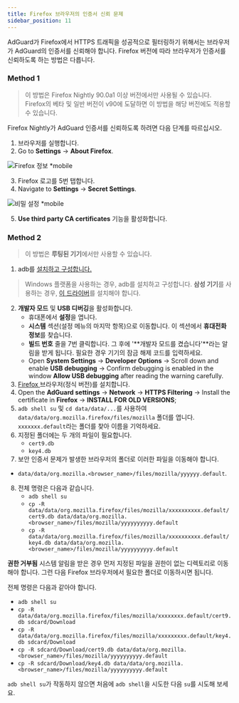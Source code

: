 ```yaml
---
title: Firefox 브라우저의 인증서 신뢰 문제
sidebar_position: 11
---
```


AdGuard가 Firefox에서 HTTPS 트래픽을 성공적으로 필터링하기 위해서는 브라우저가 AdGuard의 인증서를 신뢰해야 합니다. Firefox 버전에 따라 브라우저가 인증서를 신뢰하도록 하는 방법은 다릅니다.

### Method 1

> 이 방법은 Firefox Nightly 90.0a1 이상 버전에서만 사용될 수 있습니다. Firefox의 베타 및 일반 버전이 v90에 도달하면 이 방법을 해당 버전에도 적용할 수 있습니다.

Firefox Nightly가 AdGuard 인증서를 신뢰하도록 하려면 다음 단계를 따르십시오.

1. 브라우저를 실행합니다.
2. Go to **Settings** → **About Firefox**.

![Firefox 정보 *mobile](https://cdn.adtidy.org/content/kb/ad_blocker/android/solving_problems/firefox-certificates/ff_nightly_about_en.jpeg)

3. Firefox 로고를 5번 탭합니다.
4. Navigate to **Settings** → **Secret Settings**.

![비밀 설정 *mobile](https://cdn.adtidy.org/content/kb/ad_blocker/android/solving_problems/firefox-certificates/ff_nightly_secret.jpeg)

5. **Use third party CA certificates** 기능을 활성화합니다.

### Method 2

> 이 방법은 **루팅된 기기**에서만 사용할 수 있습니다.

1. adb를 [설치하고 구성합니다.](https://www.xda-developers.com/install-adb-windows-macos-linux/)
> Windows 플랫폼을 사용하는 경우, adb를 설치하고 구성합니다. **삼성 기기**를 사용하는 경우, [이 드라이버](https://developer.samsung.com/mobile/android-usb-driver.html)를 설치해야 합니다.
2. **개발자 모드** 및 **USB 디버깅**을 활성화합니다.
    - 휴대폰에서 **설정**을 엽니다.
    - **시스템** 섹션(설정 메뉴의 마지막 항목)으로 이동합니다. 이 섹션에서 **휴대전화 정보**를 찾습니다.
    - **빌드 번호** 줄을 7번 클릭합니다. 그 후에 '**개발자 모드를 켰습니다'**라는 알림을 받게 됩니다. 필요한 경우 기기의 잠금 해제 코드를 입력하세요.
    - Open **System Settings** → **Developer Options** → Scroll down and enable **USB debugging** → Confirm debugging is enabled in the window **Allow USB debugging** after reading the warning carefully.
3. [Firefox ](https://www.mozilla.org/en-US/firefox/releases/)브라우저(정식 버전)를 설치합니다.
4. Open the **AdGuard settings** → **Network** → **HTTPS Filtering** → Install the certificate in **Firefox** → **INSTALL FOR OLD VERSIONS**;
5. `adb shell su` 및 `cd data/data/...`를 사용하여 `data/data/org.mozilla.firefox/files/mozilla` 폴더를 엽니다. `xxxxxxx.default`라는 폴더를 찾아 이름을 기억하세요.
6. 지정된 폴더에는 두 개의 파일이 필요합니다.
    - `cert9.db`
    - `key4.db`
7. 보안 인증서 문제가 발생한 브라우저의 폴더로 이러한 파일을 이동해야 합니다.
- `data/data/org.mozilla.<browser_name>/files/mozilla/yyyyyy.default`.
8. 전체 명령은 다음과 같습니다.
    - `adb shell su`
    - `cp -R data/data/org.mozilla.firefox/files/mozilla/xxxxxxxxxx.default/cert9.db data/data/org.mozilla.<browser_name>/files/mozilla/yyyyyyyyyy.default`
    - `cp -R data/data/org.mozilla.firefox/files/mozilla/xxxxxxxxxx.default/key4.db data/data/org.mozilla.<browser_name>/files/mozilla/yyyyyyyyyy.default`

**권한 거부됨** 시스템 알림을 받은 경우 먼저 지정된 파일을 권한이 없는 디렉토리로 이동해야 합니다. 그런 다음 Firefox 브라우저에서 필요한 폴더로 이동하시면 됩니다.

전체 명령은 다음과 같아야 합니다.
- `adb shell su`
- `cp -R data/data/org.mozilla.firefox/files/mozilla/xxxxxxxx.default/cert9.db sdcard/Download`
- `cp -R data/data/org.mozilla.firefox/files/mozilla/xxxxxxxxx.default/key4.db sdcard/Download`
- `cp -R sdcard/Download/cert9.db data/data/org.mozilla.<browser_name>/files/mozilla/yyyyyyyyyy.default`
- `cp -R sdcard/Download/key4.db data/data/org.mozilla.<browser_name>/files/mozilla/yyyyyyyyyy.default`

`adb shell su`가 작동하지 않으면 처음에 `adb shell`을 시도한 다음 `su`를 시도해 보세요.